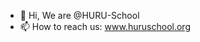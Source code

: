 - 👋 Hi, We are @HURU-School
- 📫 How to reach us: www.huruschool.org

<!---
HURU-School/HURU-School is a ✨ special ✨ repository because its `README.md` (this file) appears on your GitHub profile.
You can click the Preview link to take a look at your changes.
--->
